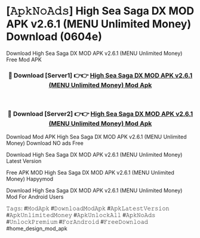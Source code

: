 # [𝙰𝚙𝚔𝙽𝚘𝙰𝚍𝚜] High Sea Saga DX MOD APK v2.6.1 (MENU Unlimited Money) Download (0604e)
Download High Sea Saga DX MOD APK v2.6.1 (MENU Unlimited Money) Free Mod APK

<div align="center">
<h3>🔴 Download [Server1] 👉👉 <a href="https://apkcomod.com?title=High_Sea_Saga_DX_MOD_APK_v2.6.1_(MENU_Unlimited_Money)">High Sea Saga DX MOD APK v2.6.1 (MENU Unlimited Money) Mod Apk</a></h3><br>

<h3>🔴 Download [Server2] 👉👉 <a href="https://apkcomod.com?title=High_Sea_Saga_DX_MOD_APK_v2.6.1_(MENU_Unlimited_Money)">High Sea Saga DX MOD APK v2.6.1 (MENU Unlimited Money) Mod Apk</a></h3>
</div>


 Download Mod APK High Sea Saga DX MOD APK v2.6.1 (MENU Unlimited Money) Download NO ads Free

Download High Sea Saga DX MOD APK v2.6.1 (MENU Unlimited Money) Latest Version

Free APK MOD High Sea Saga DX MOD APK v2.6.1 (MENU Unlimited Money) Hapyymod

Download High Sea Saga DX MOD APK v2.6.1 (MENU Unlimited Money) Mod For Android Users

𝚃𝚊𝚐𝚜: #𝙼𝚘𝚍𝙰𝚙𝚔 #𝙳𝚘𝚠𝚗𝚕𝚘𝚊𝚍𝙼𝚘𝚍𝙰𝚙𝚔 #𝙰𝚙𝚔𝙻𝚊𝚝𝚎𝚜𝚝𝚅𝚎𝚛𝚜𝚒𝚘𝚗 #𝙰𝚙𝚔𝚄𝚗𝚕𝚒𝚖𝚒𝚝𝚎𝚍𝙼𝚘𝚗𝚎𝚢 #𝙰𝚙𝚔𝚄𝚗𝚕𝚘𝚌𝚔𝙰𝚕𝚕 #𝙰𝚙𝚔𝙽𝚘𝙰𝚍𝚜 #𝚄𝚗𝚕𝚘𝚌𝚔𝙿𝚛𝚎𝚖𝚒𝚞𝚖 #𝙵𝚘𝚛𝙰𝚗𝚍𝚛𝚘𝚒𝚍 #𝙵𝚛𝚎𝚎𝙳𝚘𝚠𝚗𝚕𝚘𝚊𝚍 #home_design_mod_apk